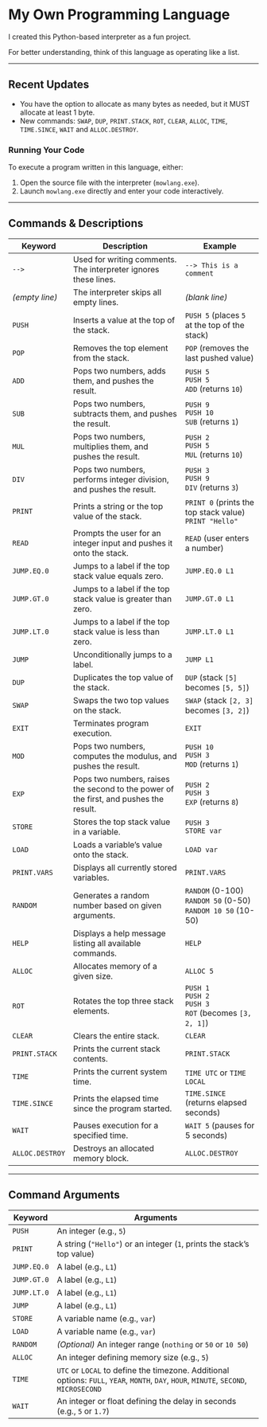 # My Own Programming Language

I created this Python-based interpreter as a fun project.

For better understanding, think of this language as operating like a list.

---

## Recent Updates
- You have the option to allocate as many bytes as needed, but it MUST allocate at least 1 byte.
- New commands: `SWAP`, `DUP`, `PRINT.STACK`, `ROT`, `CLEAR`, `ALLOC`, `TIME`, `TIME.SINCE`, `WAIT` and `ALLOC.DESTROY`.

### Running Your Code
To execute a program written in this language, either:
1. Open the source file with the interpreter (`mowlang.exe`).
2. Launch `mowlang.exe` directly and enter your code interactively.

---

## Commands & Descriptions

| **Keyword**   | **Description**                                                          | **Example**                                                  |
|--------------|--------------------------------------------------------------------------|--------------------------------------------------------------|
| `-->`        | Used for writing comments. The interpreter ignores these lines.         | `--> This is a comment`                                      |
| _(empty line)_ | The interpreter skips all empty lines.                                  | _(blank line)_                                              |
| `PUSH`       | Inserts a value at the top of the stack.                                | `PUSH 5` (places `5` at the top of the stack)               |
| `POP`        | Removes the top element from the stack.                                 | `POP` (removes the last pushed value)                       |
| `ADD`        | Pops two numbers, adds them, and pushes the result.                     | `PUSH 5` <br> `PUSH 5` <br> `ADD` (returns `10`)            |
| `SUB`        | Pops two numbers, subtracts them, and pushes the result.                | `PUSH 9` <br> `PUSH 10` <br> `SUB` (returns `1`)            |
| `MUL`        | Pops two numbers, multiplies them, and pushes the result.               | `PUSH 2` <br> `PUSH 5` <br> `MUL` (returns `10`)            |
| `DIV`        | Pops two numbers, performs integer division, and pushes the result.     | `PUSH 3` <br> `PUSH 9` <br> `DIV` (returns `3`)             |
| `PRINT`      | Prints a string or the top value of the stack.                          | `PRINT 0` (prints the top stack value) <br> `PRINT "Hello"` |
| `READ`       | Prompts the user for an integer input and pushes it onto the stack.     | `READ` (user enters a number)                               |
| `JUMP.EQ.0`  | Jumps to a label if the top stack value equals zero.                    | `JUMP.EQ.0 L1`                                              |
| `JUMP.GT.0`  | Jumps to a label if the top stack value is greater than zero.           | `JUMP.GT.0 L1`                                              |
| `JUMP.LT.0`  | Jumps to a label if the top stack value is less than zero.              | `JUMP.LT.0 L1`                                              |
| `JUMP`       | Unconditionally jumps to a label.                                      | `JUMP L1`                                                   |
| `DUP`        | Duplicates the top value of the stack.                                 | `DUP` (stack `[5]` becomes `[5, 5]`)                        |
| `SWAP`       | Swaps the two top values on the stack.                                | `SWAP` (stack `[2, 3]` becomes `[3, 2]`)                    |
| `EXIT`       | Terminates program execution.                                         | `EXIT`                                                      |
| `MOD`        | Pops two numbers, computes the modulus, and pushes the result.       | `PUSH 10` <br> `PUSH 3` <br> `MOD` (returns `1`)            |
| `EXP`        | Pops two numbers, raises the second to the power of the first, and pushes the result. | `PUSH 2` <br> `PUSH 3` <br> `EXP` (returns `8`) |
| `STORE`      | Stores the top stack value in a variable.                             | `PUSH 3` <br> `STORE var`                                   |
| `LOAD`       | Loads a variable’s value onto the stack.                              | `LOAD var`                                                  |
| `PRINT.VARS` | Displays all currently stored variables.                              | `PRINT.VARS`                                                |
| `RANDOM`     | Generates a random number based on given arguments.                   | `RANDOM` (0-100) <br> `RANDOM 50` (0-50) <br> `RANDOM 10 50` (10-50) |
| `HELP`       | Displays a help message listing all available commands.              | `HELP`                                                      |
| `ALLOC`      | Allocates memory of a given size.                                    | `ALLOC 5`                                                   |
| `ROT`        | Rotates the top three stack elements.                                | `PUSH 1` <br> `PUSH 2` <br> `PUSH 3` <br> `ROT` (becomes `[3, 2, 1]`) |
| `CLEAR`      | Clears the entire stack.                                             | `CLEAR`                                                     |
| `PRINT.STACK`| Prints the current stack contents.                                   | `PRINT.STACK`                                               |
| `TIME`       | Prints the current system time.                                      | `TIME UTC` or `TIME LOCAL`                                  |
| `TIME.SINCE` | Prints the elapsed time since the program started.                   | `TIME.SINCE` (returns elapsed seconds)                      |
| `WAIT`       | Pauses execution for a specified time.                               | `WAIT 5` (pauses for 5 seconds)                             |
| `ALLOC.DESTROY` | Destroys an allocated memory block.                              | `ALLOC.DESTROY`                                             |

---

## Command Arguments

| **Keyword**   | **Arguments** |
|--------------|--------------|
| `PUSH`       | An integer (e.g., `5`) |
| `PRINT`      | A string (`"Hello"`) or an integer (`1`, prints the stack’s top value) |
| `JUMP.EQ.0`  | A label (e.g., `L1`) |
| `JUMP.GT.0`  | A label (e.g., `L1`) |
| `JUMP.LT.0`  | A label (e.g., `L1`) |
| `JUMP`       | A label (e.g., `L1`) |
| `STORE`      | A variable name (e.g., `var`) |
| `LOAD`       | A variable name (e.g., `var`) |
| `RANDOM`     | _(Optional)_ An integer range (`nothing` or `50` or `10 50`) |
| `ALLOC`      | An integer defining memory size (e.g., `5`) |
| `TIME`       | `UTC` or `LOCAL` to define the timezone. Additional options: `FULL`, `YEAR`, `MONTH`, `DAY`, `HOUR`, `MINUTE`, `SECOND`, `MICROSECOND` |
| `WAIT`       | An integer or float defining the delay in seconds (e.g., `5` or `1.7`) |
